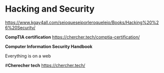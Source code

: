 # Hacking and Security
https://www.kgay4all.com/seioqueseiporleroqueleio/Books/Hacking%20%26%20Security/

**CompTIA certification**
https://chercher.tech/comptia-certification/

**Computer Information Security Handbook**

Everything is on a web

#**Cherecher tech**
https://chercher.tech/
